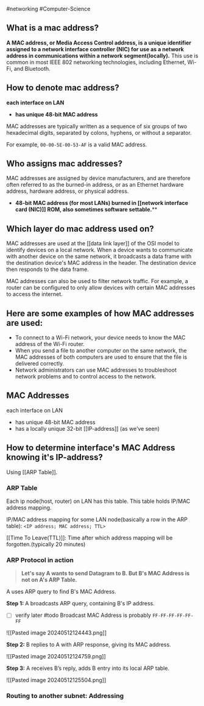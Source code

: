 #networking  #Computer-Science 
## What is a mac address?
**A MAC address, or Media Access Control address, is a unique identifier assigned to a network interface controller (NIC) for use as a network address in communications within a network segment(locally).** This use is common in most IEEE 802 networking technologies, including Ethernet, Wi-Fi, and Bluetooth.
## How to denote mac address?

**each interface on LAN**
- **has unique 48-bit MAC address**

MAC addresses are typically written as a sequence of six groups of two hexadecimal digits, separated by colons, hyphens, or without a separator.

For example,  `00-00-5E-00-53-AF` is a valid MAC address.
## Who assigns mac addresses?
MAC addresses are assigned by device manufacturers, and are therefore often referred to as the burned-in address, or as an Ethernet hardware address, hardware address, or physical address.

- **48-bit MAC address (for most LANs) burned in [[network interface card (NIC)]] ROM, also sometimes software settable.****

## Which layer do mac address used on?
MAC addresses are used at the [[data link layer]] of the OSI model to identify devices on a local network. When a device wants to communicate with another device on the same network, it broadcasts a data frame with the destination device's MAC address in the header. The destination device then responds to the data frame.

MAC addresses can also be used to filter network traffic. For example, a router can be configured to only allow devices with certain MAC addresses to access the internet.

## Here are some examples of how MAC addresses are used:

- To connect to a Wi-Fi network, your device needs to know the MAC address of the Wi-Fi router.
- When you send a file to another computer on the same network, the MAC addresses of both computers are used to ensure that the file is delivered correctly.
- Network administrators can use MAC addresses to troubleshoot network problems and to control access to the network.





## MAC Addresses
each interface on LAN 
- has unique 48-bit MAC address 
- has a locally unique 32-bit [[IP-address]] (as we’ve seen)

## How to determine interface's MAC Address knowing it's IP-address?
Using [[ARP Table]].
### ARP Table
Each ip node(host, router) on LAN has this table. 
This table holds IP/MAC address mapping.

IP/MAC address mapping for some LAN node(basically a row in the ARP table):
`<IP address; MAC address; TTL>`

[[Time To Leave(TTL)]]: Time after which address mapping will be forgotten.(typically 20 minutes)

### ARP Protocol in action

>**Let's say A wants to send Datagram to B. But B's MAC Address is not on A's ARP Table.**

A uses ARP query to find B's MAC Address.

**Step 1:** A broadcasts ARP query, containing B's IP address.

- [ ] verify later #todo 
	Broadcast MAC Address is probably `FF-FF-FF-FF-FF-FF`

![[Pasted image 20240512124443.png]]

**Step 2:** B replies to A with ARP response, giving its MAC address.

![[Pasted image 20240512124759.png]]

**Step 3:** A receives B’s reply, adds B entry into its local ARP table.

![[Pasted image 20240512125504.png]]


### Routing to another subnet: Addressing
